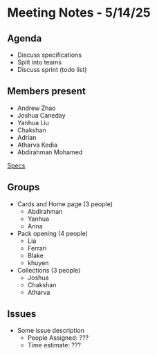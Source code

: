# Meeting Notes - 5/14/25

## Agenda

- Discuss specifications  
- Split into teams  
- Discuss sprint (todo list)

## Members present

- Andrew Zhao  
- Joshua Caneday  
- Yanhua Liu  
- Chakshan  
- Adrian  
- Atharva Kedia  
- Abdirahman Mohamed

[Specs](https://docs.google.com/document/d/1e34mNYtVvXjFdworAxOwbrKuQcQcPS6QpUrzluCUaWw/edit?tab=t.0)

## Groups

- Cards and Home page (3 people)  
  - Abdirahman  
  - Yanhua  
  - Anna  
- Pack opening (4 people)  
  - Lia  
  - Ferrari  
  - Blake  
  - khuyen  
- Collections (3 people)  
  - Joshua  
  - Chakshan  
  - Atharva

## Issues

- Some issue description  
  - People Assigned: ???  
  - Time estimate: ???